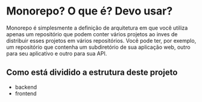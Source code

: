 # Monorepo? O que é? Devo usar?
Monorepo é simplesmente a definição de arquitetura em que você utiliza apenas um repositório que podem conter vários projetos ao inves de distribuir esses projetos em vários repositórios. Você pode ter, por exemplo, um repositório que contenha um subdiretório de sua aplicação web, outro para seu aplicativo e outro para sua API.


## Como está dividido a estrutura deste projeto
- backend
- frontend

